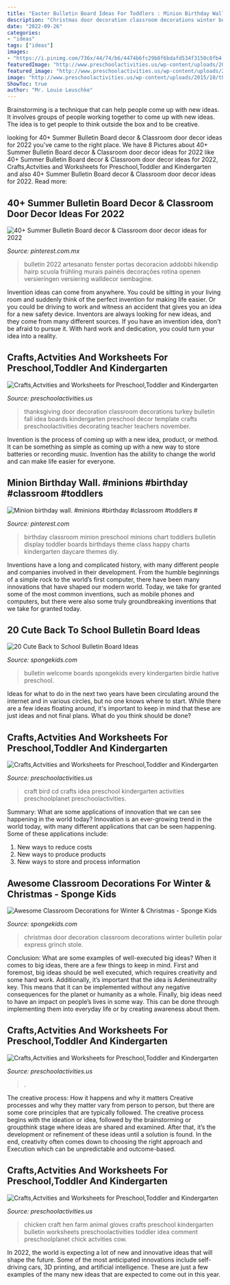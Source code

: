 ```yaml
---
title: "Easter Bulletin Board Ideas For Toddlers : Minion Birthday Wall. #minions #birthday #classroom #toddlers #"
description: "Christmas door decoration classroom decorations winter bulletin polar express grinch stole"
date: "2022-09-26"
categories:
- "ideas"
tags: ["ideas"]
images:
- "https://i.pinimg.com/736x/44/74/b6/4474b6fc29b8f6bdafd534f3150c8fb4.jpg"
featuredImage: "http://www.preschoolactivities.us/wp-content/uploads/2014/12/cd-bird-craft.jpg"
featured_image: "http://www.preschoolactivities.us/wp-content/uploads/2015/10/thanksgiving-day-door-decoration-idea-3.jpg"
image: "http://www.preschoolactivities.us/wp-content/uploads/2015/10/thanksgiving-day-door-decoration-idea-3.jpg"
ShowToc: true
author: "Mr. Louie Leuschke"
---
```



Brainstorming is a technique that can help people come up with new ideas. It involves groups of people working together to come up with new ideas. The idea is to get people to think outside the box and to be creative.

	

		
looking for 40+ Summer Bulletin Board decor &amp; Classroom door decor ideas for 2022 you've came to the right place. We have 8 Pictures about 40+ Summer Bulletin Board decor &amp; Classroom door decor ideas for 2022 like 40+ Summer Bulletin Board decor &amp; Classroom door decor ideas for 2022, Crafts,Actvities and Worksheets for Preschool,Toddler and Kindergarten and also 40+ Summer Bulletin Board decor &amp; Classroom door decor ideas for 2022. Read more:
		
    
## 40+ Summer Bulletin Board Decor &amp; Classroom Door Decor Ideas For 2022

<img loading=lazy src="https://i.pinimg.com/736x/44/74/b6/4474b6fc29b8f6bdafd534f3150c8fb4.jpg" onerror="this.onerror=null;this.src='https://tse4.mm.bing.net/th?id=OIP.d0zMmKvQjbAcEekIvhGVUAHaNK&amp;pid=15.1';" alt="40+ Summer Bulletin Board decor &amp; Classroom door decor ideas for 2022">

_Source: pinterest.com.mx_

>bulletin 2022 artesanato fenster portas decoracion addobbi hikendip hairp scuola frühling murais painéis decorações rotina openen versieringen versiering walldecor sembagine. 

	

Invention ideas can come from anywhere. You could be sitting in your living room and suddenly think of the perfect invention for making life easier. Or you could be driving to work and witness an accident that gives you an idea for a new safety device. Inventors are always looking for new ideas, and they come from many different sources. If you have an invention idea, don't be afraid to pursue it. With hard work and dedication, you could turn your idea into a reality.

    
## Crafts,Actvities And Worksheets For Preschool,Toddler And Kindergarten

<img loading=lazy src="http://www.preschoolactivities.us/wp-content/uploads/2015/10/thanksgiving-day-door-decoration-idea-3.jpg" onerror="this.onerror=null;this.src='https://tse3.mm.bing.net/th?id=OIP.Zc6GLiWCqCnFLgM2iiRLMAHaJ3&amp;pid=15.1';" alt="Crafts,Actvities and Worksheets for Preschool,Toddler and Kindergarten">

_Source: preschoolactivities.us_

>thanksgiving door decoration classroom decorations turkey bulletin fall idea boards kindergarten preschool decor template crafts preschoolactivities decorating teacher teachers november. 

	

Invention is the process of coming up with a new idea, product, or method. It can be something as simple as coming up with a new way to store batteries or recording music. Invention has the ability to change the world and can make life easier for everyone.

    
## Minion Birthday Wall. #minions #birthday #classroom #toddlers #

<img loading=lazy src="https://s-media-cache-ak0.pinimg.com/736x/25/42/18/25421891e6d0d328dce302df2cedb17e.jpg" onerror="this.onerror=null;this.src='https://tse4.mm.bing.net/th?id=OIP.9JFqSZp4MnSfmVcVjNIGtwHaKA&amp;pid=15.1';" alt="Minion birthday wall. #minions #birthday #classroom #toddlers #">

_Source: pinterest.com_

>birthday classroom minion preschool minions chart toddlers bulletin display toddler boards birthdays theme class happy charts kindergarten daycare themes diy. 

	

Inventions have a long and complicated history, with many different people and companies involved in their development. From the humble beginnings of a simple rock to the world’s first computer, there have been many innovations that have shaped our modern world. Today, we take for granted some of the most common inventions, such as mobile phones and computers, but there were also some truly groundbreaking inventions that we take for granted today.

    
## 20 Cute Back To School Bulletin Board Ideas

<img loading=lazy src="http://spongekids.com/wp-content/uploads/2014/06/back-to-school-ideas/18-every-birdies-welcome.jpg" onerror="this.onerror=null;this.src='https://tse1.mm.bing.net/th?id=OIP.jeQQj0OEFSrK-9kIEVhIGwHaLR&amp;pid=15.1';" alt="20 Cute Back to School Bulletin Board Ideas">

_Source: spongekids.com_

>bulletin welcome boards spongekids every kindergarten birdie hative preschool. 

	

Ideas for what to do in the next two years have been circulating around the internet and in various circles, but no one knows where to start. While there are a few ideas floating around, it's important to keep in mind that these are just ideas and not final plans. What do you think should be done?

    
## Crafts,Actvities And Worksheets For Preschool,Toddler And Kindergarten

<img loading=lazy src="http://www.preschoolactivities.us/wp-content/uploads/2014/12/cd-bird-craft.jpg" onerror="this.onerror=null;this.src='https://tse4.mm.bing.net/th?id=OIP.Jnk0GioWZ38PW2UhF_7oSAHaJ4&amp;pid=15.1';" alt="Crafts,Actvities and Worksheets for Preschool,Toddler and Kindergarten">

_Source: preschoolactivities.us_

>craft bird cd crafts idea preschool kindergarten activities preschoolplanet preschoolactivities. 

	

Summary: What are some applications of innovation that we can see happening in the world today?
Innovation is an ever-growing trend in the world today, with many different applications that can be seen happening. Some of these applications include: 
1. New ways to reduce costs 
2. New ways to produce products 
3. New ways to store and process information 

    
## Awesome Classroom Decorations For Winter &amp; Christmas - Sponge Kids

<img loading=lazy src="http://spongekids.com/wp-content/uploads/2016/11/christmas-bulletin-board/15-christmas-bulletin-board-ideas.jpg" onerror="this.onerror=null;this.src='https://tse4.mm.bing.net/th?id=OIP.54bEtqzQiMWPcMmhiF47pAHaNX&amp;pid=15.1';" alt="Awesome Classroom Decorations for Winter &amp; Christmas - Sponge Kids">

_Source: spongekids.com_

>christmas door decoration classroom decorations winter bulletin polar express grinch stole. 

	

Conclusion: What are some examples of well-executed big ideas?
When it comes to big ideas, there are a few things to keep in mind. First and foremost, big ideas should be well executed, which requires creativity and some hard work. Additionally, it’s important that the idea is Adenineutrality key. This means that it can be implemented without any negative consequences for the planet or humanity as a whole. Finally, big ideas need to have an impact on people’s lives in some way. This can be done through implementing them into everyday life or by creating awareness about them.

    
## Crafts,Actvities And Worksheets For Preschool,Toddler And Kindergarten

<img loading=lazy src="https://www.preschoolactivities.us/wp-content/uploads/2015/10/cupcake-door-decoration-ide-2.jpg" onerror="this.onerror=null;this.src='https://tse3.mm.bing.net/th?id=OIP.9bbJ67kzTS3hQvTu7YGvSAHaJ4&amp;pid=15.1';" alt="Crafts,Actvities and Worksheets for Preschool,Toddler and Kindergarten">

_Source: preschoolactivities.us_

>. 

	

The creative process: How it happens and why it matters
Creative processes and why they matter vary from person to person, but there are some core principles that are typically followed. The creative process begins with the ideation or idea, followed by the brainstorming or groupthink stage where ideas are shared and examined. After that, it’s the development or refinement of these ideas until a solution is found. In the end, creativity often comes down to choosing the right approach and Execution which can be unpredictable and outcome-based.

    
## Crafts,Actvities And Worksheets For Preschool,Toddler And Kindergarten

<img loading=lazy src="http://www.preschoolactivities.us/wp-content/uploads/2015/03/gloves-hen-craft.jpg" onerror="this.onerror=null;this.src='https://tse1.mm.bing.net/th?id=OIP.LBNdXbkGb6nGFvp73H4NGwHaFj&amp;pid=15.1';" alt="Crafts,Actvities and Worksheets for Preschool,Toddler and Kindergarten">

_Source: preschoolactivities.us_

>chicken craft hen farm animal gloves crafts preschool kindergarten bulletin worksheets preschoolactivities toddler idea comment preschoolplanet chick actvities cow. 

	

In 2022, the world is expecting a lot of new and innovative ideas that will shape the future. Some of the most anticipated innovations include self-driving cars, 3D printing, and artificial intelligence. These are just a few examples of the many new ideas that are expected to come out in this year.

